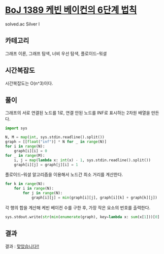 # [BoJ 1389 케빈 베이컨의 6단계 법칙](https://www.acmicpc.net/problem/1389)

solved.ac Silver I

## 카테고리

그래프 이론, 그래프 탐색, 너비 우선 탐색, 플로이드–워셜

## 시간복잡도

시간복잡도는 O(n^3)이다.

## 풀이

그래프의 서로 연결된 노드를 1로, 연결 안된 노드를 INF로 표시하는 2차원 배열을 만든다.

```python
import sys

N, M = map(int, sys.stdin.readline().split())
graph = [[float("inf")] * N for _ in range(N)]
for i in range(N):
    graph[i][i] = 0
for _ in range(M):
    i, j = map(lambda x: int(x) - 1, sys.stdin.readline().split())
    graph[i][j] = graph[j][i] = 1
```

플로이드–워셜 알고리즘을 이용해서 노드간 최소 거리를 계산한다.

```python
for k in range(N):
    for i in range(N):
        for j in range(N):
            graph[i][j] = min(graph[i][j], graph[i][k] + graph[k][j])
```

각 행의 합을 계산해 케빈 베이컨 수를 구한 후, 가장 작은 요소의 번호를 출력한다.

```python
sys.stdout.write(str(min(enumerate(graph), key=lambda x: sum(x[1]))[0] + 1))
```

## 결과

결과 : [맞았습니다!!](http://boj.kr/ef01b00695e94db9b63ef5e6690c5b18)
